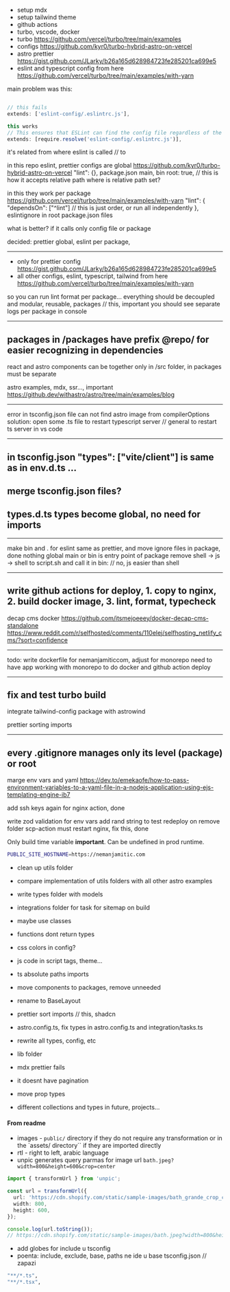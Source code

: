 - setup mdx
- setup tailwind theme
- github actions
- turbo, vscode, docker
- turbo https://github.com/vercel/turbo/tree/main/examples
- configs https://github.com/kyr0/turbo-hybrid-astro-on-vercel
- astro prettier https://gist.github.com/JLarky/b26a165d628984723fe285201ca699e5
- eslint and typescript config from here https://github.com/vercel/turbo/tree/main/examples/with-yarn

main problem was this:

```ts

// this fails
extends: ['eslint-config/.eslintrc.js'],

this works
// This ensures that ESLint can find the config file regardless of the working directory.
extends: [require.resolve('eslint-config/.eslintrc.js')],
```

it's related from where eslint is called // to

in this repo eslint, prettier configs are global
https://github.com/kyr0/turbo-hybrid-astro-on-vercel
"lint": {},
package.json main, bin
root: true, // this is how it accepts relative path
where is relative path set?

in this they work per package
https://github.com/vercel/turbo/tree/main/examples/with-yarn
"lint": {
"dependsOn": ["^lint"] // this is just order, or run all independently
},
eslintignore in root
package.json files

what is better?
if it calls only config file or package

decided:
prettier global, eslint per package,

---

- only for prettier config https://gist.github.com/JLarky/b26a165d628984723fe285201ca699e5
- all other configs, eslint, typescript, tailwind from here https://github.com/vercel/turbo/tree/main/examples/with-yarn

so you can run lint format per package...
everything should be decoupled and modular, reusable, packages // this, important
you should see separate logs per package in console

---

## packages in /packages have prefix @repo/ for easier recognizing in dependencies

react and astro components can be together only in /src folder, in packages must be separate

astro examples, mdx, ssr..., important
https://github.dev/withastro/astro/tree/main/examples/blog

---

error in tsconfig.json file can not find astro image from compilerOptions
solution: open some .ts file to restart typescript server // general to restart ts server in vs code

---

## in tsconfig.json "types": ["vite/client"] is same as in env.d.ts ...

## merge tsconfig.json files?

## types.d.ts types become global, no need for imports

---

make bin and . for eslint same as prettier, and move ignore files in package, done
nothing global
main or bin is entry point of package
remove shell -> js -> shell to script.sh and call it in bin: // no, js easier than shell

---

## write github actions for deploy, 1. copy to nginx, 2. build docker image, 3. lint, format, typecheck

decap cms docker
https://github.com/itsmejoeeey/docker-decap-cms-standalone
https://www.reddit.com/r/selfhosted/comments/110elej/selfhosting_netlify_cms/?sort=confidence

---

todo: write dockerfile for nemanjamiticcom, adjust for monorepo
need to have app working with monorepo to do docker and github action deploy

---

## fix and test turbo build

integrate tailwind-config package with astrowind

prettier sorting imports

---

## every .gitignore manages only its level (package) or root

marge env vars and yaml
https://dev.to/emekaofe/how-to-pass-environment-variables-to-a-yaml-file-in-a-nodejs-application-using-ejs-templating-engine-ib7

add ssh keys again for nginx action, done

write zod validation for env vars
add rand string to test redeploy
on remove folder scp-action must restart nginx, fix this, done

Only build time variable **important**. Can be undefined in prod runtime.

```bash
PUBLIC_SITE_HOSTNAME=https://nemanjamitic.com
```

- clean up utils folder

- compare implementation of utils folders with all other astro examples
- write types folder with models
- integrations folder for task for sitemap on build
- maybe use classes
- functions dont return types
- css colors in config?
- js code in script tags, theme...
- ts absolute paths imports
- move components to packages, remove unneeded
- rename to BaseLayout
- prettier sort imports // this, shadcn
- astro.config.ts, fix types in astro.config.ts and integration/tasks.ts
- rewrite all types, config, etc
- lib folder
- mdx prettier fails
- it doesnt have pagination
- move prop types
- different collections and types in future, projects...

#### From readme

- images - `public/` directory if they do not require any transformation or in the `assets/ directory`` if they are imported directly
- rtl - right to left, arabic language
- unpic generates query parmas for image url `bath.jpeg?width=800&height=600&crop=center`

```ts
import { transformUrl } from 'unpic';

const url = transformUrl({
  url: 'https://cdn.shopify.com/static/sample-images/bath_grande_crop_center.jpeg',
  width: 800,
  height: 600,
});

console.log(url.toString());
// https://cdn.shopify.com/static/sample-images/bath.jpeg?width=800&height=600&crop=center
```

- add globes for include u tsconfig
- poenta: include, exclude, base, paths ne ide u base tsconfig.json // zapazi

```bash
"**/*.ts",
"**/*.tsx",
```
